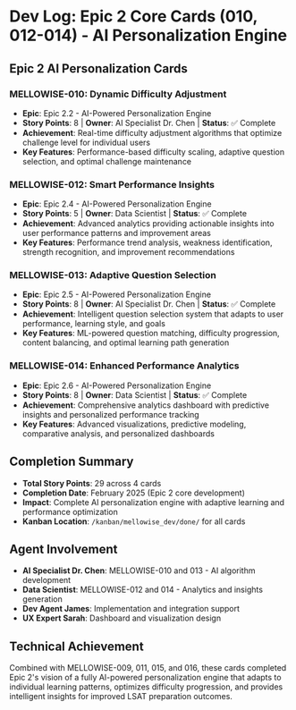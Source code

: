 # Dev Log: Epic 2 Core Cards (010, 012-014) - AI Personalization Engine

## Epic 2 AI Personalization Cards

### MELLOWISE-010: Dynamic Difficulty Adjustment
- **Epic**: Epic 2.2 - AI-Powered Personalization Engine
- **Story Points**: 8 | **Owner**: AI Specialist Dr. Chen | **Status**: ✅ Complete
- **Achievement**: Real-time difficulty adjustment algorithms that optimize challenge level for individual users
- **Key Features**: Performance-based difficulty scaling, adaptive question selection, and optimal challenge maintenance

### MELLOWISE-012: Smart Performance Insights
- **Epic**: Epic 2.4 - AI-Powered Personalization Engine
- **Story Points**: 5 | **Owner**: Data Scientist | **Status**: ✅ Complete
- **Achievement**: Advanced analytics providing actionable insights into user performance patterns and improvement areas
- **Key Features**: Performance trend analysis, weakness identification, strength recognition, and improvement recommendations

### MELLOWISE-013: Adaptive Question Selection
- **Epic**: Epic 2.5 - AI-Powered Personalization Engine
- **Story Points**: 8 | **Owner**: AI Specialist Dr. Chen | **Status**: ✅ Complete
- **Achievement**: Intelligent question selection system that adapts to user performance, learning style, and goals
- **Key Features**: ML-powered question matching, difficulty progression, content balancing, and optimal learning path generation

### MELLOWISE-014: Enhanced Performance Analytics
- **Epic**: Epic 2.6 - AI-Powered Personalization Engine
- **Story Points**: 8 | **Owner**: Data Scientist | **Status**: ✅ Complete
- **Achievement**: Comprehensive analytics dashboard with predictive insights and personalized performance tracking
- **Key Features**: Advanced visualizations, predictive modeling, comparative analysis, and personalized dashboards

## Completion Summary
- **Total Story Points**: 29 across 4 cards
- **Completion Date**: February 2025 (Epic 2 core development)
- **Impact**: Complete AI personalization engine with adaptive learning and performance optimization
- **Kanban Location**: `/kanban/mellowise_dev/done/` for all cards

## Agent Involvement
- **AI Specialist Dr. Chen**: MELLOWISE-010 and 013 - AI algorithm development
- **Data Scientist**: MELLOWISE-012 and 014 - Analytics and insights generation
- **Dev Agent James**: Implementation and integration support
- **UX Expert Sarah**: Dashboard and visualization design

## Technical Achievement
Combined with MELLOWISE-009, 011, 015, and 016, these cards completed Epic 2's vision of a fully AI-powered personalization engine that adapts to individual learning patterns, optimizes difficulty progression, and provides intelligent insights for improved LSAT preparation outcomes.